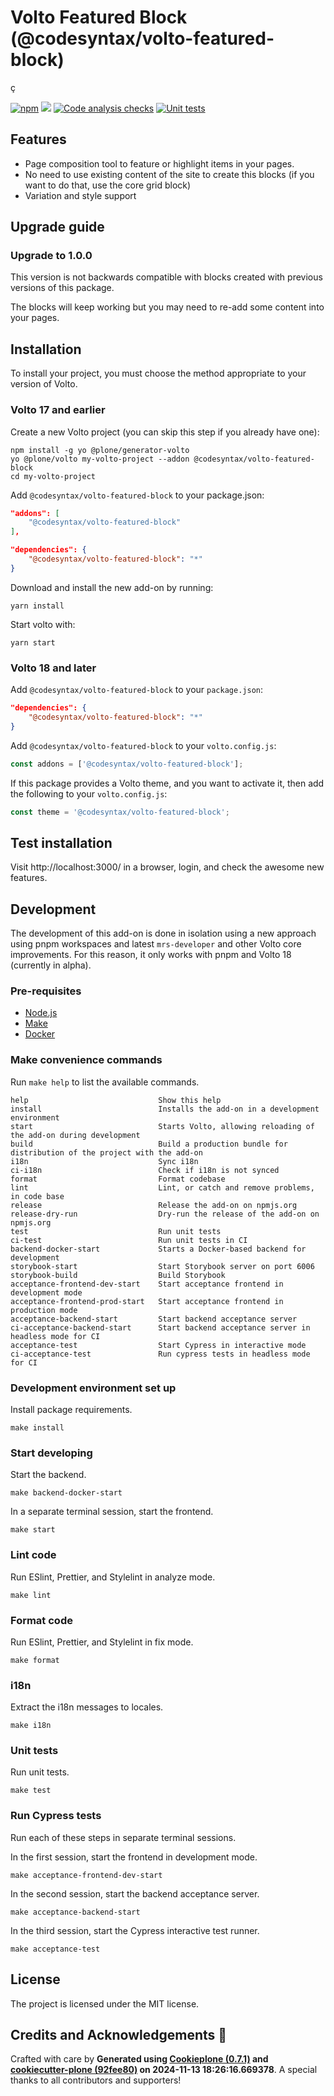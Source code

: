 # Volto Featured Block (@codesyntax/volto-featured-block)

ç

[![npm](https://img.shields.io/npm/v/@codesyntax/volto-featured-block)](https://www.npmjs.com/package/@codesyntax/volto-featured-block)
[![](https://img.shields.io/badge/-Storybook-ff4785?logo=Storybook&logoColor=white&style=flat-square)](https://codesyntax.github.io/volto-featured-block/)
[![Code analysis checks](https://github.com/codesyntax/volto-featured-block/actions/workflows/code.yml/badge.svg)](https://github.com/codesyntax/volto-featured-block/actions/workflows/code.yml)
[![Unit tests](https://github.com/codesyntax/volto-featured-block/actions/workflows/unit.yml/badge.svg)](https://github.com/codesyntax/volto-featured-block/actions/workflows/unit.yml)

## Features

- Page composition tool to feature or highlight items in your pages.
- No need to use existing content of the site to create this blocks (if you want to do that, use the core grid block)
- Variation and style support

## Upgrade guide

### Upgrade to 1.0.0

This version is not backwards compatible with blocks created with previous versions of this package.

The blocks will keep working but you may need to re-add some content into your pages.


## Installation

To install your project, you must choose the method appropriate to your version of Volto.


### Volto 17 and earlier

Create a new Volto project (you can skip this step if you already have one):

```
npm install -g yo @plone/generator-volto
yo @plone/volto my-volto-project --addon @codesyntax/volto-featured-block
cd my-volto-project
```

Add `@codesyntax/volto-featured-block` to your package.json:

```JSON
"addons": [
    "@codesyntax/volto-featured-block"
],

"dependencies": {
    "@codesyntax/volto-featured-block": "*"
}
```

Download and install the new add-on by running:

```
yarn install
```

Start volto with:

```
yarn start
```

### Volto 18 and later

Add `@codesyntax/volto-featured-block` to your `package.json`:

```json
"dependencies": {
    "@codesyntax/volto-featured-block": "*"
}
```

Add `@codesyntax/volto-featured-block` to your `volto.config.js`:

```javascript
const addons = ['@codesyntax/volto-featured-block'];
```

If this package provides a Volto theme, and you want to activate it, then add the following to your `volto.config.js`:

```javascript
const theme = '@codesyntax/volto-featured-block';
```

## Test installation

Visit http://localhost:3000/ in a browser, login, and check the awesome new features.


## Development

The development of this add-on is done in isolation using a new approach using pnpm workspaces and latest `mrs-developer` and other Volto core improvements.
For this reason, it only works with pnpm and Volto 18 (currently in alpha).


### Pre-requisites

-   [Node.js](https://6.docs.plone.org/install/create-project.html#node-js)
-   [Make](https://6.docs.plone.org/install/create-project.html#make)
-   [Docker](https://6.docs.plone.org/install/create-project.html#docker)


### Make convenience commands

Run `make help` to list the available commands.

```text
help                             Show this help
install                          Installs the add-on in a development environment
start                            Starts Volto, allowing reloading of the add-on during development
build                            Build a production bundle for distribution of the project with the add-on
i18n                             Sync i18n
ci-i18n                          Check if i18n is not synced
format                           Format codebase
lint                             Lint, or catch and remove problems, in code base
release                          Release the add-on on npmjs.org
release-dry-run                  Dry-run the release of the add-on on npmjs.org
test                             Run unit tests
ci-test                          Run unit tests in CI
backend-docker-start             Starts a Docker-based backend for development
storybook-start                  Start Storybook server on port 6006
storybook-build                  Build Storybook
acceptance-frontend-dev-start    Start acceptance frontend in development mode
acceptance-frontend-prod-start   Start acceptance frontend in production mode
acceptance-backend-start         Start backend acceptance server
ci-acceptance-backend-start      Start backend acceptance server in headless mode for CI
acceptance-test                  Start Cypress in interactive mode
ci-acceptance-test               Run cypress tests in headless mode for CI
```

### Development environment set up

Install package requirements.

```shell
make install
```

### Start developing

Start the backend.

```shell
make backend-docker-start
```

In a separate terminal session, start the frontend.

```shell
make start
```

### Lint code

Run ESlint, Prettier, and Stylelint in analyze mode.

```shell
make lint
```

### Format code

Run ESlint, Prettier, and Stylelint in fix mode.

```shell
make format
```

### i18n

Extract the i18n messages to locales.

```shell
make i18n
```

### Unit tests

Run unit tests.

```shell
make test
```

### Run Cypress tests

Run each of these steps in separate terminal sessions.

In the first session, start the frontend in development mode.

```shell
make acceptance-frontend-dev-start
```

In the second session, start the backend acceptance server.

```shell
make acceptance-backend-start
```

In the third session, start the Cypress interactive test runner.

```shell
make acceptance-test
```

## License

The project is licensed under the MIT license.

## Credits and Acknowledgements 🙏

Crafted with care by **Generated using [Cookieplone (0.7.1)](https://github.com/plone/cookieplone) and [cookiecutter-plone (92fee80)](https://github.com/plone/cookiecutter-plone/commit/92fee80e8c83fceacc79c729e5dddbe3ffaa502e) on 2024-11-13 18:26:16.669378**. A special thanks to all contributors and supporters!
